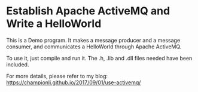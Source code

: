 # Establish Apache ActiveMQ and Write a HelloWorld

This is a Demo program. It makes a message producer and a message consumer, and communicates a HelloWorld through Apache ActiveMQ.

To use it, just compile and run it. The .h, .lib and .dll files needed have been included. 

For more details, please refer to my blog: https://championli.github.io/2017/09/01/use-activemq/